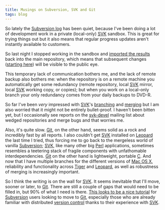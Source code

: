 ```yaml
---
title: Musings on Subversion, SVK and Git
tags: blog
---
```


So lately the [Subversion log](http://www.wincent.com/a/about/wincent/weblog/svn-log/archives/) has been quiet, because I've been doing a lot of development work in a private (local-only) [SVK](http://www.wincent.com/knowledge-base/SVK) sandbox. This is great for trying things out but it also means that regular progress updates aren't instantly available to customers.

So last night I stopped working in the sandbox and [imported the results](http://www.wincent.com/a/about/wincent/weblog/svn-log/archives/2007/07/wocommon_r633_13_items_changed.php) back into the main repository, which means that subsequent changes ([starting here](http://www.wincent.com/a/about/wincent/weblog/svn-log/archives/2007/07/wocommon_r634_1_item_changed.php)) will be visible to the public eye.

This temporary lack of communication bothers me, and the lack of remote backup also bothers me: when the repository is on a remote machine you automatically get some redundancy (remote repository, local [SVK](http://www.wincent.com/knowledge-base/SVK) mirror, local [SVK](http://www.wincent.com/knowledge-base/SVK) working copy, or copies); but when you work on a local-only branch your only redundancy comes from your daily backups to DVD-R.

So far I've been *very* impressed with [SVK](http://www.wincent.com/knowledge-base/SVK)'s [branching](http://www.wincent.com/knowledge-base/branching) and [merging](http://www.wincent.com/knowledge-base/merging) but I am also worried that it might not be entirely bullet-proof. I haven't been bitten yet, but I occasionally see reports on the [svk-devel](http://www.wincent.com/knowledge-base/svk-devel) mailing list about wedged repositories and merge bugs and that worries me.

Also, it's quite slow. [Git](http://www.wincent.com/knowledge-base/Git), on the other hand, seems solid as a rock and incredibly fast by all reports. I also couldn't get [SVK](http://www.wincent.com/knowledge-base/SVK) installed on [Leopard](http://www.wincent.com/knowledge-base/Leopard) the last time I tried, thus forcing me to go back to the mergeless world of vanilla [Subversion](http://www.wincent.com/knowledge-base/Subversion); [SVK](http://www.wincent.com/knowledge-base/SVK), like many other big [Perl](http://www.wincent.com/knowledge-base/Perl) applications, sometimes resembles a teetering stack of fragile components with unfathomable interdependencies. [Git](http://www.wincent.com/knowledge-base/Git) on the other hand is lightweight, portable [C](http://www.wincent.com/knowledge-base/C). And now that I have multiple branches for the different versions of [Mac OS X](http://www.wincent.com/knowledge-base/Mac%20OS%20X), reliability and functionality across [Tiger](http://www.wincent.com/knowledge-base/Tiger) and [Leopard](http://www.wincent.com/knowledge-base/Leopard), as well as robustness of merging is increasingly important.

So I think the writing is on the wall for [SVK](http://www.wincent.com/knowledge-base/SVK). It seems inevitable that I'll move, sooner or later, to [Git](http://www.wincent.com/knowledge-base/Git). There are still a couple of gaps that would need to be filled in, but 90% of what I need is there. [This looks to be a nice tutorial](http://utsl.gen.nz/talks/git-svn/intro.html) for [Subversion](http://www.wincent.com/knowledge-base/Subversion) users looking to move to [Git](http://www.wincent.com/knowledge-base/Git), especially those who are already familiar with distributed [version control](http://www.wincent.com/knowledge-base/version%20control) thanks to their experience with [SVK](http://www.wincent.com/knowledge-base/SVK).
